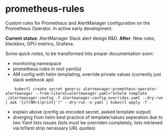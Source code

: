 # prometheus-rules

Custom rules for Prometheus and AlertManager configuration on the Prometheus Operator. In active early development.

**Current status**: AlertManager Slack alert design R&D.
**After**: New rules, blackbox, GPU metrics, Grafana.

Some quick notes, to be transformed into proper documentation soon:

- monitoring namespace
- prometheus rules in root yaml(s)
- AM config with helm templating, override private values (currently just slack webhook api)
```
    kubectl create secret generic alertmanager-prometheus-operator-alertmanager --from-literal=alertmanager.yaml="$(helm template ./alertmanager-config -f alertmanager-config-overrides.yaml --dry-run | awk '{if(NR>1)print}')" --dry-run -o yaml | kubectl apply -f -
```
- explain above (config as encoded secret, awked template output)
- diverging from helm best practice of template/values seperation due to two Yaml lists issues (lists must be overriden completely, lists retrieved via toYaml strip necessary URL quotes)